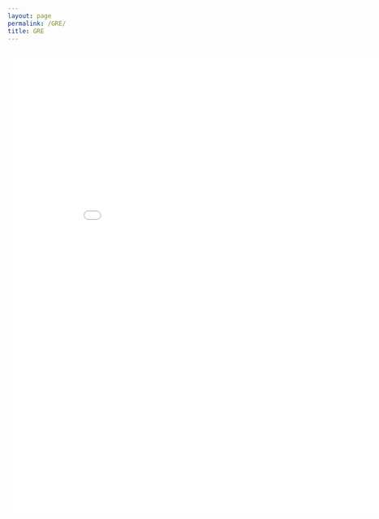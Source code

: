 ```yaml
---
layout: page
permalink: /GRE/
title: GRE
---
```



<div style="width:900px;margin:0 auto;"><div style="text-align:right"><span style="font:9px/14px arial;color:#3d3d3d;">Powered By <a target="_blank" id="vt_link" rel="nofollow" href="http://www.varsitytutors.com/gre_math-question-of-the-day">Varsity Tutors</a></span></div><iframe id="vt_content_frame" allowtransparency="true" style="height:900px; width:900px" frameborder="0" src="//widgets.varsitytutors.com/gre_math-question-of-the-day?vt_theme=vt4"></iframe></div>



